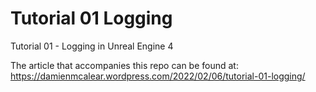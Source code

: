 # Tutorial 01 Logging
 Tutorial 01 - Logging in Unreal Engine 4

The article that accompanies this repo can be found at:
https://damienmcalear.wordpress.com/2022/02/06/tutorial-01-logging/
